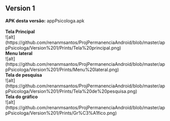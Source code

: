 <h2>Version 1</h2>
<b>APK desta versão:</b> appPsicologa.apk
<br><br>
<b>Tela Principal</b><br>
![alt](https://github.com/renanmsantos/ProjPermanenciaAndroid/blob/master/appPsicologa/Version%201/Prints/Tela%20principal.png)<br>
<b>Menu lateral</b><br>
![alt](https://github.com/renanmsantos/ProjPermanenciaAndroid/blob/master/appPsicologa/Version%201/Prints/Menu%20lateral.png)<br>
<b>Tela de pesquisa</b><br>
![alt](https://github.com/renanmsantos/ProjPermanenciaAndroid/blob/master/appPsicologa/Version%201/Prints/Tela%20de%20pesquisa.png)<br>
<b>Tela do gráfico</b><br>
![alt](https://github.com/renanmsantos/ProjPermanenciaAndroid/blob/master/appPsicologa/Version%201/Prints/Gr%C3%A1fico.png)<br>




